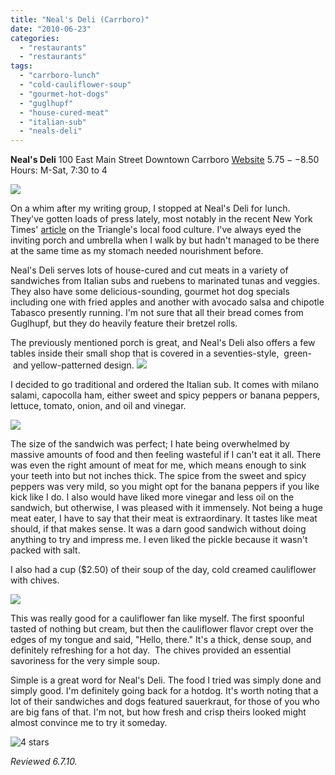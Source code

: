 ```yaml
---
title: "Neal's Deli (Carrboro)"
date: "2010-06-23"
categories:
  - "restaurants"
  - "restaurants"
tags:
  - "carrboro-lunch"
  - "cold-cauliflower-soup"
  - "gourmet-hot-dogs"
  - "guglhupf"
  - "house-cured-meat"
  - "italian-sub"
  - "neals-deli"
---
```


**Neal's Deli** 100 East Main Street Downtown Carrboro [Website](http://www.nealsdeli.com/) $5.75--$8.50 Hours: M-Sat, 7:30 to 4

![](http://www.thegourmez.com/gourmez/photos/nealsdeli04.jpg)

On a whim after my writing group, I stopped at Neal's Deli for lunch. They've gotten loads of press lately, most notably in the recent New York Times' [article](http://www.nytimes.com/2010/04/21/dining/21carolina.html?8dpc) on the Triangle's local food culture. I've always eyed the inviting porch and umbrella when I walk by but hadn't managed to be there at the same time as my stomach needed nourishment before.

Neal's Deli serves lots of house-cured and cut meats in a variety of sandwiches from Italian subs and ruebens to marinated tunas and veggies. They also have some delicious-sounding, gourmet hot dog specials including one with fried apples and another with avocado salsa and chipotle Tabasco presently running. I'm not sure that all their bread comes from Guglhupf, but they do heavily feature their bretzel rolls.

The previously mentioned porch is great, and Neal's Deli also offers a few tables inside their small shop that is covered in a seventies-style,  green-  and yellow-patterned design. ![](http://www.thegourmez.com/gourmez/photos/nealsdeli01.jpg)

I decided to go traditional and ordered the Italian sub. It comes with milano salami, capocolla ham, either sweet and spicy peppers or banana peppers, lettuce, tomato, onion, and oil and vinegar.

![](http://www.thegourmez.com/gourmez/photos/nealsdeli03.jpg)

The size of the sandwich was perfect; I hate being overwhelmed by massive amounts of food and then feeling wasteful if I can't eat it all. There was even the right amount of meat for me, which means enough to sink your teeth into but not inches thick. The spice from the sweet and spicy peppers was very mild, so you might opt for the banana peppers if you like kick like I do. I also would have liked more vinegar and less oil on the sandwich, but otherwise, I was pleased with it immensely. Not being a huge meat eater, I have to say that their meat is extraordinary. It tastes like meat should, if that makes sense. It was a darn good sandwich without doing anything to try and impress me. I even liked the pickle because it wasn't packed with salt.

I also had a cup ($2.50) of their soup of the day, cold creamed cauliflower with chives.

![](http://www.thegourmez.com/gourmez/photos/nealsdeli02.jpg)

This was really good for a cauliflower fan like myself. The first spoonful tasted of nothing but cream, but then the cauliflower flavor crept over the edges of my tongue and said, "Hello, there." It's a thick, dense soup, and definitely refreshing for a hot day.  The chives provided an essential savoriness for the very simple soup.

Simple is a great word for Neal's Deli. The food I tried was simply done and simply good. I'm definitely going back for a hotdog. It's worth noting that a lot of their sandwiches and dogs featured sauerkraut, for those of you who are big fans of that. I'm not, but how fresh and crisp theirs looked might almost convince me to try it someday.




<div class="caption">

![4 stars](http://s3.amazonaws.com/thegourmez-wpmedia/2009/02/rating_truffle1.gif "rating_truffle1")</div>


_Reviewed 6.7.10._
